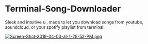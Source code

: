# Terminal-Song-Downloader
Sleek and intuitive ui, made to let you download songs from youtube, soundcloud, or your spotify playlist from terminal.

[![Screen-Shot-2019-04-03-at-1-28-52-PM.png](https://i.postimg.cc/sxRYGbh5/Screen-Shot-2019-04-03-at-1-28-52-PM.png)](https://postimg.cc/WFXFQWS4)
